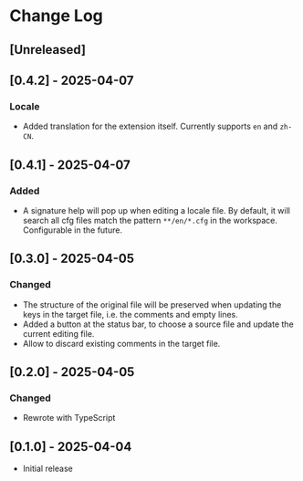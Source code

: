 # Change Log

<!-- All notable changes to the "factorio-locale-format-helper" extension will be documented in this file. -->

<!-- Check [Keep a Changelog](http://keepachangelog.com/) for recommendations on how to structure this file. -->

## [Unreleased]

## [0.4.2] - 2025-04-07

### Locale

- Added translation for the extension itself. Currently supports `en` and `zh-CN`.

## [0.4.1] - 2025-04-07

### Added

- A signature help will pop up when editing a locale file. By default, it will search all cfg files match the pattern `**/en/*.cfg` in the workspace. Configurable in the future.

## [0.3.0] - 2025-04-05

### Changed

- The structure of the original file will be preserved when updating the keys in the target file, i.e. the comments and empty lines.
- Added a button at the status bar, to choose a source file and update the current editing file.
- Allow to discard existing comments in the target file.

## [0.2.0] - 2025-04-05

### Changed

- Rewrote with TypeScript

## [0.1.0] - 2025-04-04

- Initial release

